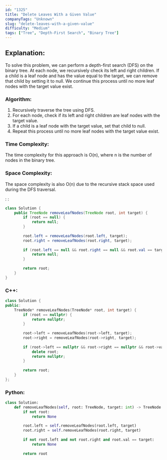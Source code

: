 ```yaml
---
id: "1325"
title: "Delete Leaves With a Given Value"
companyTags: "Unknown"
slug: "delete-leaves-with-a-given-value"
difficulty: "Medium"
tags: ["Tree", "Depth-First Search", "Binary Tree"]
---
```


## Explanation:
To solve this problem, we can perform a depth-first search (DFS) on the binary tree. At each node, we recursively check its left and right children. If a child is a leaf node and has the value equal to the target, we can remove that child by setting it to null. We continue this process until no more leaf nodes with the target value exist.

### Algorithm:
1. Recursively traverse the tree using DFS.
2. For each node, check if its left and right children are leaf nodes with the target value.
3. If a child is a leaf node with the target value, set that child to null.
4. Repeat this process until no more leaf nodes with the target value exist.

### Time Complexity:
The time complexity for this approach is O(n), where n is the number of nodes in the binary tree.

### Space Complexity:
The space complexity is also O(n) due to the recursive stack space used during the DFS traversal.

:
:
```java
class Solution {
    public TreeNode removeLeafNodes(TreeNode root, int target) {
        if (root == null) {
            return null;
        }
        
        root.left = removeLeafNodes(root.left, target);
        root.right = removeLeafNodes(root.right, target);
        
        if (root.left == null && root.right == null && root.val == target) {
            return null;
        }
        
        return root;
    }
}
```

### C++:
```cpp
class Solution {
public:
    TreeNode* removeLeafNodes(TreeNode* root, int target) {
        if (root == nullptr) {
            return nullptr;
        }
        
        root->left = removeLeafNodes(root->left, target);
        root->right = removeLeafNodes(root->right, target);
        
        if (root->left == nullptr && root->right == nullptr && root->val == target) {
            delete root;
            return nullptr;
        }
        
        return root;
    }
};
```

### Python:
```python
class Solution:
    def removeLeafNodes(self, root: TreeNode, target: int) -> TreeNode:
        if not root:
            return None
        
        root.left = self.removeLeafNodes(root.left, target)
        root.right = self.removeLeafNodes(root.right, target)
        
        if not root.left and not root.right and root.val == target:
            return None
        
        return root
```